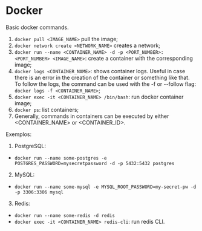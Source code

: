 # Docker

Basic docker commands.

1. `docker pull <IMAGE_NAME>` pull the image;
2. `docker network create <NETWORK_NAME>` creates a network;
3. `docker run --name <CONTAINER_NAME> -d -p <PORT_NUMBER>:<PORT_NUMBER> <IMAGE_NAME>`: create a container with the corresponding image;
4. `docker logs <CONTAINER_NAME>`: shows container logs. Useful in case there is an error in the creation of the container or something like that. To follow the logs, the command can be used with the -f or --follow flag: `docker logs -f <CONTAINER_NAME>`;
5. `docker exec -it <CONTAINER_NAME> /bin/bash`: run docker container image;
6. `docker ps`: list containers;
7. Generally, commands in containers can be executed by either <CONTAINER_NAME> or <CONTAINER_ID>.

Exemplos:

1. PostgreSQL:

- `docker run --name some-postgres -e POSTGRES_PASSWORD=mysecretpassword -d -p 5432:5432 postgres`

2. MySQL:

- `docker run --name some-mysql -e MYSQL_ROOT_PASSWORD=my-secret-pw -d -p 3306:3306 mysql`

3. Redis:

- `docker run --name some-redis -d redis`
- `docker exec -it <CONTAINER_NAME> redis-cli`: run redis CLI.
